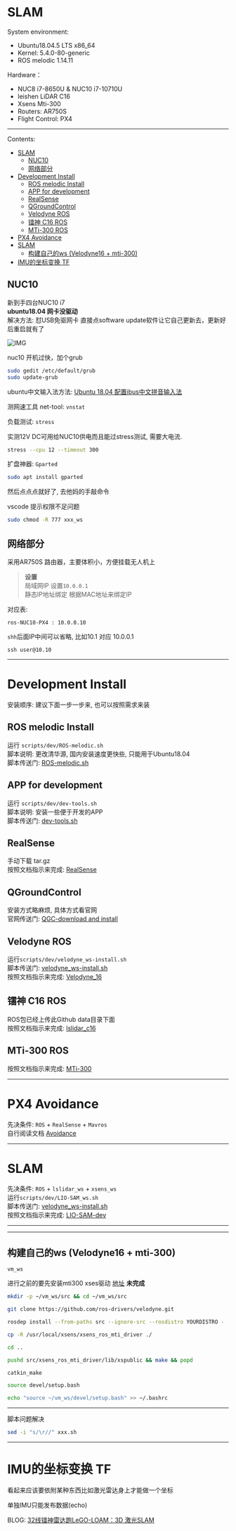 # SLAM

System environment: 
- Ubuntu18.04.5 LTS x86_64 
- Kernel: 5.4.0-80-generic
- ROS melodic 1.14.11
  
Hardware：
- NUC8 i7-8650U & NUC10 i7-10710U
- leishen LiDAR C16
- Xsens Mti-300
- Routers: AR750S
- Flight Control: PX4


----
Contents:
- [SLAM](#slam)
  - [NUC10](#nuc10)
  - [网络部分](#网络部分)
- [Development Install](#development-install)
  - [ROS melodic Install](#ros-melodic-install)
  - [APP for development](#app-for-development)
  - [RealSense](#realsense)
  - [QGroundControl](#qgroundcontrol)
  - [Velodyne ROS](#velodyne-ros)
  - [镭神 C16 ROS](#镭神-c16-ros)
  - [MTi-300 ROS](#mti-300-ros)
- [PX4 Avoidance](#px4-avoidance)
- [SLAM](#slam-1)
  - [构建自己的ws (Velodyne16 + mti-300)](#构建自己的ws-velodyne16--mti-300)
- [IMU的坐标变换 TF](#imu的坐标变换-tf)


## NUC10

新到手四台NUC10 i7      
**ubuntu18.04 网卡没驱动**      
解决方法: 怼USB免驱网卡 直接点software update软件让它自己更新去，更新好后重启就有了

![IMG](pictures/nuc10.png)


nuc10 开机过快，加个grub
``` bash
sudo gedit /etc/default/grub
sudo update-grub
```

ubuntu中文输入法方法: [Ubuntu 18.04 配置ibus中文拼音输入法](https://blog.csdn.net/wu10188/article/details/86540464)     

测网速工具 net-tool: `vnstat`

负载测试: 
`stress`   

实测12V DC可用给NUC10供电而且能过stress测试, 需要大电流.

```bash
stress --cpu 12 --timeout 300
```

扩盘神器: `Gparted`
``` bash
sudo apt install gparted
``` 
然后点点点就好了, 去他妈的手敲命令

vscode 提示权限不足问题
```bash
sudo chmod -R 777 xxx_ws
```

## 网络部分
采用AR750S 路由器，主要体积小，方便挂载无人机上     

>**设置**      
>局域网IP 设置`10.0.0.1`     
>静态IP地址绑定 根据MAC地址来绑定IP   

对应表: 
```
ros-NUC10-PX4 : 10.0.0.10 
```
`shh`后面IP中间可以省略, 比如10.1 对应 10.0.0.1 
```
ssh user@10.10
```


----
# Development Install
安装顺序: 建议下面一步一步来, 也可以按照需求来装

## ROS melodic Install
运行 `scripts/dev/ROS-melodic.sh`       
脚本说明: 更改清华源, 国内安装速度更快些, 只能用于Ubuntu18.04       
脚本传送门: [ROS-melodic.sh](scripts/dev/ROS-melodic.sh)

## APP for development
运行 `scripts/dev/dev-tools.sh`    
脚本说明: 安装一些便于开发的APP          
脚本传送门: [dev-tools.sh](scripts/dev/dev-tools.sh)

## RealSense
手动下载 tar.gz     
按照文档指示来完成: [RealSense](data/RealSense.md)

## QGroundControl
安装方式略麻烦, 具体方式看官网      
官网传送门: [QGC-download and install](https://docs.qgroundcontrol.com/master/en/getting_started/download_and_install.html)

## Velodyne ROS
运行`scripts/dev/velodyne_ws-install.sh`        
脚本传送门: [velodyne_ws-install.sh](scripts/dev/velodyne_ws-install.sh)        
按照文档指示来完成: [Velodyne_16](data/Velodyne_16.md)

## 镭神 C16 ROS
ROS包已经上传此Github data目录下面     
按照文档指示来完成: [lslidar_c16](data/lslidar_c16.md)

## MTi-300 ROS
按照文档指示来完成: [MTi-300](data/MTi-300.md)

----
# PX4 Avoidance

先决条件: `ROS` + `RealSense` + `Mavros`        
自行阅读文档 [Avoidance](PX4/Avoidance.md)

----
# SLAM

先决条件: `ROS` + `lslidar_ws` + `xsens_ws`         
运行`scripts/dev/LIO-SAM_ws.sh`        
脚本传送门: [velodyne_ws-install.sh](scripts/dev/LIO-SAM_ws-install.sh)         
按照文档指示来完成: [LIO-SAM-dev](SLAM/LIO-SAM-dev.md)

----


----

## 构建自己的ws (Velodyne16 + mti-300)
`vm_ws`

进行之前的要先安装mti300 xses驱动 [地址](data/MTi-300.md) 
**未完成**
``` bash
mkdir -p ~/vm_ws/src && cd ~/vm_ws/src

git clone https://github.com/ros-drivers/velodyne.git

rosdep install --from-paths src --ignore-src --rosdistro YOURDISTRO -

cp -R /usr/local/xsens/xsens_ros_mti_driver ./

cd ..

pushd src/xsens_ros_mti_driver/lib/xspublic && make && popd

catkin_make

source devel/setup.bash

echo "source ~/vm_ws/devel/setup.bash" >> ~/.bashrc

```

----

脚本问题解决
``` bash
sed -i "s/\r//" xxx.sh
```

----
# IMU的坐标变换 TF
看起来应该要依附某种东西比如激光雷达身上才能做一个坐标

单独IMU只能发布数据(echo)

BLOG: [32线镭神雷达跑LeGO-LOAM：3D 激光SLAM](https://blog.csdn.net/weixin_44208916/article/details/106094490)

